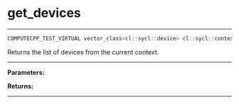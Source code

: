 # get_devices

---

```cpp
COMPUTECPP_TEST_VIRTUAL vector_class<cl::sycl::device> cl::sycl::context::get_devices() const
```


Returns the list of devices from the current context. 


---
**Parameters:**

**Returns:** 

---
